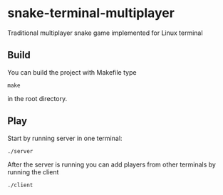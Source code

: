 # snake-terminal-multiplayer
Traditional multiplayer snake game implemented for Linux terminal

## Build
You can build the project with Makefile type
```
make
```
in the root directory. 

## Play
Start by running server in one terminal:
```
./server
```

After the server is running you can add players from other terminals by running the client
```
./client
```

